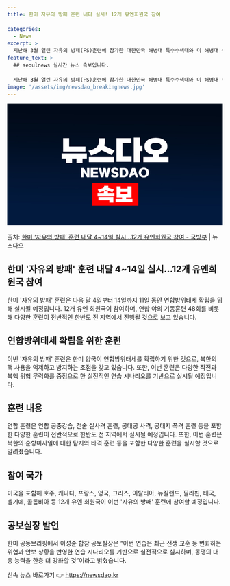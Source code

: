 ```yaml
---
title: 한미 자유의 방패 훈련 내다 실시! 12개 유엔회원국 참여

categories:
  - News
excerpt: >
  지난해 3월 열린 자유의 방패(FS)훈련에 참가한 대한민국 해병대 특수수색대와 미 해병대 수색부대원이 22일…
feature_text: >
  ## seoulnews 실시간 뉴스 속보입니다.

  지난해 3월 열린 자유의 방패(FS)훈련에 참가한 대한민국 해병대 특수수색대와 미 해병대 수색부대원이 22일…
image: '/assets/img/newsdao_breakingnews.jpg'
---
```


![뉴스다오 속보](/assets/img/newsdao_breakingnews.jpg)

<p>출처: <a href="https://newsdao.kr/3254" rel="dofollow">한미 ‘자유의 방패’ 훈련 내달 4~14일 실시…12개 유엔회원국 참여 - 국방부</a> | 뉴스다오</p>

<h2 data-ke-size="size26">한미 '자유의 방패' 훈련 내달 4~14일 실시…12개 유엔회원국 참여</h2>
<p data-ke-size="size16">한미 '자유의 방패' 훈련은 다음 달 4일부터 14일까지 11일 동안 연합방위태세 확립을 위해 실시될 예정입니다. 12개 유엔 회원국이 참여하며, 연합 야외 기동훈련 48회를 비롯해 다양한 훈련이 전반적인 한반도 전 지역에서 진행될 것으로 보고 있습니다.</p>

<h2 data-ke-size="size24">연합방위태세 확립을 위한 훈련</h2>
<p data-ke-size="size16">이번 '자유의 방패' 훈련은 한미 양국이 연합방위태세를 확립하기 위한 것으로, 북한의 핵 사용을 억제하고 방지하는 초점을 갖고 있습니다. 또한, 이번 훈련은 다양한 작전과 북핵 위협 무력화를 중점으로 한 실전적인 연습 시나리오를 기반으로 실시될 예정입니다.</p>

<h2 data-ke-size="size24">훈련 내용</h2>
<p data-ke-size="size16">연합 훈련은 연합 공중강습, 전술 실사격 훈련, 공대공 사격, 공대지 폭격 훈련 등을 포함한 다양한 훈련이 전반적으로 한반도 전 지역에서 실시될 예정입니다. 또한, 이번 훈련은 북한의 순항미사일에 대한 탐지와 타격 훈련 등을 포함한 다양한 훈련을 실시할 것으로 알려졌습니다.</p>

<h2 data-ke-size="size24">참여 국가</h2>
<p data-ke-size="size16">미국을 포함해 호주, 캐나다, 프랑스, 영국, 그리스, 이탈리아, 뉴질랜드, 필리핀, 태국, 벨기에, 콜롬비아 등 12개 유엔 회원국이 이번 '자유의 방패' 훈련에 참여할 예정입니다.</p>

<h2 data-ke-size="size24">공보실장 발언</h2>
<p data-ke-size="size16">한미 공동브리핑에서 이성준 합참 공보실장은 “이번 연습은 최근 전쟁 교훈 등 변화하는 위협과 안보 상황을 반영한 연습 시나리오를 기반으로 실전적으로 실시하며, 동맹의 대응 능력을 한층 더 강화할 것”이라고 밝혔습니다.</p>
 

신속 뉴스 바로가기 👉 <a href="https://newsdao.kr" rel="dofollow">https://newsdao.kr</a>


